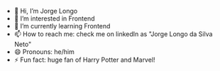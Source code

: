 - 👋 Hi, I’m Jorge Longo
- 👀 I’m interested in Frontend
- 🌱 I’m currently learning Frontend
- 📫 How to reach me: check me on linkedIn as "Jorge Longo da Silva Neto"
- 😄 Pronouns: he/him
- ⚡ Fun fact: huge fan of Harry Potter and Marvel!

<!---
JorgeLongox/JorgeLongox is a ✨ special ✨ repository because its `README.md` (this file) appears on your GitHub profile.
You can click the Preview link to take a look at your changes.
--->
